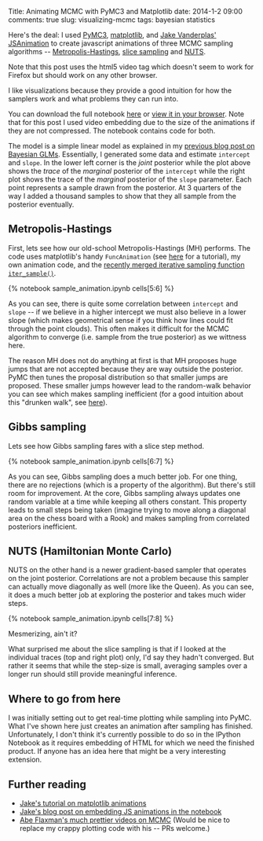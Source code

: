 Title: Animating MCMC with PyMC3 and Matplotlib
date: 2014-1-2 09:00
comments: true
slug: visualizing-mcmc
tags: bayesian statistics

Here's the deal: I used [PyMC3](https://github.com/pymc-devs/pymc),
[matplotlib](http://matplotlib.org/), and [Jake Vanderplas'](http://jakevdp.github.io/)
[JSAnimation](https://github.com/jakevdp/JSAnimation) to create
javascript animations of three MCMC sampling algorithms --
[Metropolis-Hastings](https://en.wikipedia.org/wiki/Metropolis%E2%80%93Hastings_algorithm), [slice sampling](https://en.wikipedia.org/wiki/Slice_sampling) and [NUTS](http://arxiv.org/abs/1111.4246).

Note that this post uses the html5 video tag which doesn't seem to
work for Firefox but should work on any other browser.

I like visualizations because they provide a good intuition for how
the samplers work and what problems they can run into.

You can download the full notebook [here](https://rawgithub.com/twiecki/WhileMyMCMCGentlySamples/master/content/downloads/notebooks/sample_animation.ipynb) or [view it in your browser](http://nbviewer.ipython.org/github/twiecki/WhileMyMCMCGentlySamples/blob/master/content/downloads/notebooks/sample_animation.ipynb?create=1). Note that for this post I used
video embedding due to the size of the animations if they are not
compressed. The notebook contains code for both.

The model is a simple linear model as explained in my [previous blog post on Bayesian GLMs](https://twiecki.github.io/blog/2013/08/12/bayesian-glms-1/). Essentially,
I generated some data and estimate `intercept` and `slope`. In the
lower left corner is the *joint* posterior while the plot above shows
the *trace* of the *marginal* posterior of the `intercept` while the
right plot shows the trace of the *marginal* posterior of the `slope` parameter. Each
point represents a sample drawn from the posterior. At 3 quarters of the way I added a thousand samples to show that they all sample from the posterior eventually.

## Metropolis-Hastings

First, lets see how our old-school Metropolis-Hastings (MH)
performs. The code uses matplotlib's handy `FuncAnimation` (see
[here](http://jakevdp.github.io/blog/2012/08/18/matplotlib-animation-tutorial/)
for a tutorial), my own animation code, and the [recently merged iterative sampling function `iter_sample()`](https://github.com/pymc-devs/pymc/pull/433).

{% notebook sample_animation.ipynb cells[5:6] %}

As you can see, there is quite some correlation between `intercept`
and `slope` -- if we believe in a higher intercept we must also
believe in a lower slope (which makes geometrical sense if you think
how lines could fit through the point clouds). This often makes it
difficult for the MCMC algorithm to converge (i.e. sample from the
true posterior) as we wittness here.

The reason MH does not do anything at first is that MH proposes huge
jumps that are not accepted because they are way outside the
posterior. PyMC then tunes the proposal distribution so that smaller
jumps are proposed. These smaller jumps however lead to the
random-walk behavior you can see which makes sampling inefficient (for
a good intuition about this "drunken walk", see
[here](http://healthyalgorithms.com/2010/03/12/a-useful-metaphor-for-explaining-mcmc/)).

## Gibbs sampling

Lets see how Gibbs sampling fares with a slice step method.

{% notebook sample_animation.ipynb cells[6:7] %}

As you can see, Gibbs sampling does a much better job. For one thing,
there are no rejections (which is a property of the algorithm). But
there's still room for improvement. At the core, Gibbs sampling always
updates one random variable at a time while keeping all others
constant. This property leads to small steps being taken (imagine
trying to move along a diagonal area on the chess board with a Rook)
and makes sampling from correlated posteriors inefficient.


## NUTS (Hamiltonian Monte Carlo)

NUTS on the other hand is a newer gradient-based sampler that operates
on the joint posterior. Correlations are not a problem because this
sampler can actually move diagonally as well (more like the Queen). As
you can see, it does a much better job at exploring the posterior and
takes much wider steps.

{% notebook sample_animation.ipynb cells[7:8] %}

Mesmerizing, ain't it?

What surprised me about the slice sampling is that if I looked at the
individual traces (top and right plot) only, I'd say they hadn't
converged. But rather it seems that while the step-size is small,
averaging samples over a longer run should still provide meaningful
inference.

## Where to go from here

I was initially setting out to get real-time plotting while sampling
into PyMC. What I've shown here just creates an animation after
sampling has finished. Unfortunately, I don't think it's currently
possible to do so in the IPython Notebook as it requires embedding of
HTML for which we need the finished product. If anyone has an idea
here that might be a very interesting extension.

## Further reading

* [Jake's tutorial on matplotlib animations](http://jakevdp.github.io/blog/2012/08/18/matplotlib-animation-tutorial/)
* [Jake's blog post on embedding JS animations in the notebook](http://jakevdp.github.io/blog/2013/05/19/a-javascript-viewer-for-matplotlib-animations/)
* [Abe Flaxman's much prettier videos on MCMC](http://healthyalgorithms.com/2011/01/28/mcmc-in-python-pymc-step-methods-and-their-pitfalls/)
  (Would be nice to replace my crappy plotting code with his -- PRs welcome.)
